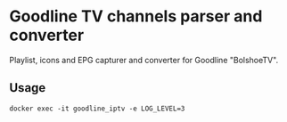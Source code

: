 # Goodline TV channels parser and converter
Playlist, icons and EPG capturer and converter for Goodline "BolshoeTV".

## Usage
`docker exec -it goodline_iptv -e LOG_LEVEL=3`
